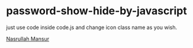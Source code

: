 # password-show-hide-by-javascript

just use code inside code.js and change icon class name as you wish.

<a href="http://divinecoder.com">Nasrullah Mansur</a>

